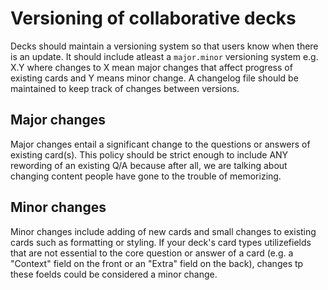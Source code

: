 # Versioning of collaborative decks
Decks should maintain a versioning system so that users know when there is an update. It should include atleast a `major.minor` versioning system e.g. X.Y where changes to X mean major changes that affect progress of existing cards and Y means minor change. A changelog file should be maintained to keep track of changes between versions.

## Major changes
Major changes entail a significant change to the questions or answers of existing card(s). This policy should be strict enough to include ANY rewording of an existing Q/A because after all, we are talking about changing content people have gone to the trouble of memorizing.

## Minor changes
Minor changes include adding of new cards and small changes to existing cards such as formatting or styling. If your deck's card types utilizefields that are not essential to the core question or answer of a card (e.g. a "Context" field on the front or an "Extra" field on the back), changes tp these foelds could be considered a minor change.

